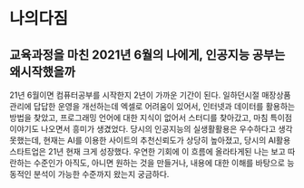 # 나의다짐

## 교육과정을 마친 2021년 6월의 나에게, 인공지능 공부는 왜시작했을까

21년 6월이면 컴퓨터공부를 시작한지 2년이 가까운 기간이 된다. 일하던시절 매장상품관리에 답답한 운영을 개선하는데 엑셀로 어려움이 있어서, 인터넷과 데이터를 활용하는 방법을 찾았고, 프로그래밍 언어에 대한 지식이 없어서 스터디를 찾아갔고, 마침 특이점이야기도 나오면서 흥미가 생겼었다. 당시의 인공지능의 실생활활용은 우수하다고 생각못했는데, 현재는 AI를 이용한 사이트의 추천신뢰도가 상당히 높아졌고, 당시의 AI활용 스타트업은 21년 현재 크게 성장했다. 우연한 기회에 이 흐름에 올라타게된 나는 보고 따란하는 수준인가 아직도, 아니면 원하는 것을 만들거나, 내용에 대한 이해를 바탕으로 능동적인 분석이 가능한 수준까지 왔는지 궁금하다. 
